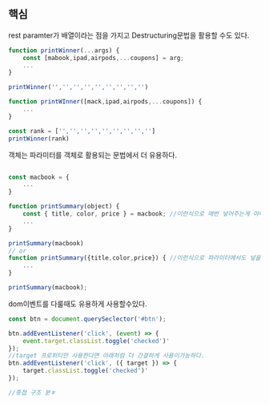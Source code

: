 ## 핵심
rest paramter가 배열이라는 점을 가지고 Destructuring문법을 활용할 수도 있다.
```js
function printWinner(...args) {
	const [mabook,ipad,airpods,...coupons] = arg;
	...
}

printWinner('','','','','','','','','')

function printWInner([mack,ipad,airpods,...coupons]) {
	...
}

const rank = ['','','','','','','','','']
printWinner(rank)
```
객체는 파라미터를 객체로 활용되는 문법에서 더 유용하다.
```js

const macbook = {
	...
}

function printSummary(object) {
	const { title, color, price } = macbook; //이런식으로 매번 넣어주는게 아니라 구조배열로 간결하게 표현할수있는것이다.
	...
}

printSummary(macbook)
// or
function printSummary({title,color,price}) { //이런식으로 파라미터에서도 넣을수있다.
	...
}

printSummary(macbook);

```
dom이벤트를 다룰때도 유용하게 사용할수있다.
```js
const btn = document.querySeclector('#btn');

btn.addEventListener('click', (event) => {
	event.target.classList.toggle('checked')'
});
//target 프로퍼티만 사용한다면 아래처럼 더 간결하게 사용이가능하다.
btn.addEventListener('click', ({ target }) => {
	target.classList.toggle('checked')'
});

//중첩 구조 분ㅎ
```
